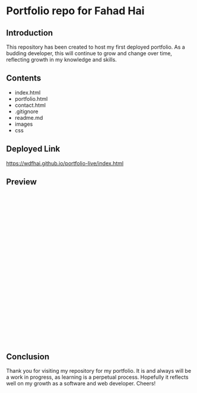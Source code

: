 # Portfolio repo for Fahad Hai

## Introduction

This repository has been created to host my first deployed portfolio. As a budding developer, this will continue to grow and change over time, reflecting growth in my knowledge and skills.

## Contents

- index.html
- portfolio.html
- contact.html
- .gitignore
- readme.md
- images
- css

## Deployed Link

https://wdfhai.github.io/portfolio-live/index.html

## Preview

<img href="./images/about.png" height="400px" weight="600px">

## Conclusion

Thank you for visiting my repository for my portfolio. It is and always will be a work in progress, as learning is a perpetual process. Hopefully it reflects well on my growth as a software and web developer. Cheers!
